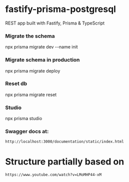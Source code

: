 # fastify-prisma-postgresql

REST app built with Fastify, Prisma &amp; TypeScript

### Migrate the schema

npx prisma migrate dev --name init

### Migrate schema in production

npx prisma migrate deploy

### Reset db

npx prisma migrate reset

### Studio

npx prisma studio

### Swagger docs at:

`http://localhost:3000/documentation/static/index.html`

# Structure partially based on

`https://www.youtube.com/watch?v=LMoMHP44-xM`
